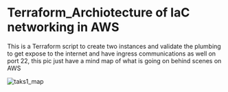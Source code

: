 # Terraform_Archiotecture of IaC networking in AWS
This is a Terraform script to create two instances and validate the plumbing to get expose to the internet and have ingress communications as well on port 22, this pic just have a mind map of what is going on behind scenes on AWS


![taks1_map](https://user-images.githubusercontent.com/5790758/130671205-ffa6af99-35f5-48af-8f79-0d72175bc393.jpg)

